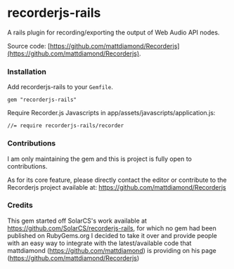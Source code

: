 recorderjs-rails
================

A rails plugin for recording/exporting the output of Web Audio API nodes.

Source code: [https://github.com/mattdiamond/Recorderjs](https://github.com/mattdiamond/Recorderjs).


### Installation

Add recorderjs-rails to your `Gemfile`.

`gem "recorderjs-rails"`

Require Recorder.js Javascripts in app/assets/javascripts/application.js:

`//= require recorderjs-rails/recorder`


### Contributions

I am only maintaining the gem and this is project is fully open to contributions.

As for its core feature, please directly contact the editor or contribute to the Recorderjs project available at:
https://github.com/mattdiamond/Recorderjs


### Credits

This gem started off SolarCS's work available at https://github.com/SolarCS/recorderjs-rails, for which no gem had been published on RubyGems.org
I decided to take it over and provide people with an easy way to integrate with the latest/available code that mattdiamond (https://github.com/mattdiamond) is providing on his page (https://github.com/mattdiamond/Recorderjs)


